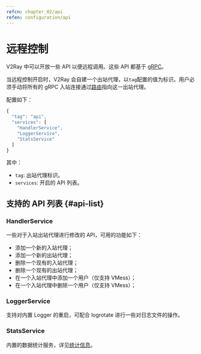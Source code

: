 ```yaml
---
refcn: chapter_02/api
refen: configuration/api
---
```


# 远程控制

V2Ray 中可以开放一些 API 以便远程调用。这些 API 都基于 [gRPC](https://grpc.io/)。

当远程控制开启时，V2Ray 会自建一个出站代理，以`tag`配置的值为标识。用户必须手动将所有的 gRPC 入站连接通过[路由](03_routing.md)指向这一出站代理。

配置如下：

```javascript
{
  "tag": "api",
  "services": [
    "HandlerService",
    "LoggerService",
    "StatsService"
  ]
}
```

其中：

* `tag`: 出站代理标识。
* `services`: 开启的 API 列表。

## 支持的 API 列表 {#api-list}

### HandlerService

一些对于入站出站代理进行修改的 API，可用的功能如下：

* 添加一个新的入站代理；
* 添加一个新的出站代理；
* 删除一个现有的入站代理；
* 删除一个现有的出站代理；
* 在一个入站代理中添加一个用户（仅支持 VMess）；
* 在一个入站代理中删除一个用户（仅支持 VMess）；

### LoggerService

支持对内置 Logger 的重启，可配合 logrotate 进行一些对日志文件的操作。

### StatsService

内置的数据统计服务，详见[统计信息](stats.md)。
